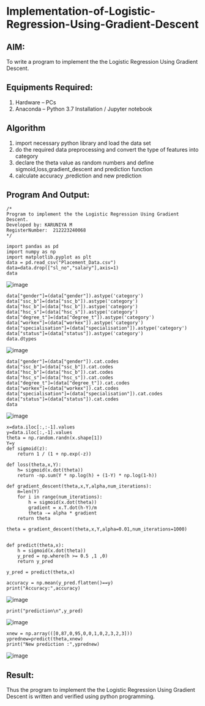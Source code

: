# Implementation-of-Logistic-Regression-Using-Gradient-Descent

## AIM:
To write a program to implement the the Logistic Regression Using Gradient Descent.

## Equipments Required:
1. Hardware – PCs
2. Anaconda – Python 3.7 Installation / Jupyter notebook

## Algorithm
1. import necessary python library and load the data set
2. do the required data preprocessing and convert the type of features into category
3. declare the theta value as random numbers and define sigmoid,loss,gradient_descent and prediction function
4. calculate accuracy ,prediction and new prediction

## Program And Output:
```
/*
Program to implement the the Logistic Regression Using Gradient Descent.
Developed by: KARUNIYA M
RegisterNumber:  212223240068
*/
```
```
import pandas as pd
import numpy as np
import matplotlib.pyplot as plt
data = pd.read_csv("Placement_Data.csv")
data=data.drop(["sl_no","salary"],axis=1)
data
```
![image](https://github.com/user-attachments/assets/8655454f-5d2b-4310-8bd3-a4198505e7ce)

```
data["gender"]=(data["gender"]).astype('category')
data["ssc_b"]=(data["ssc_b"]).astype('category')
data["hsc_b"]=(data["hsc_b"]).astype('category')
data["hsc_s"]=(data["hsc_s"]).astype('category')
data["degree_t"]=(data["degree_t"]).astype('category')
data["workex"]=(data["workex"]).astype('category')
data["specialisation"]=(data["specialisation"]).astype('category')
data["status"]=(data["status"]).astype('category')
data.dtypes
```
![image](https://github.com/user-attachments/assets/9c81e85e-0fd5-42a0-843c-7f5324e3a935)
```
data["gender"]=(data["gender"]).cat.codes
data["ssc_b"]=(data["ssc_b"]).cat.codes
data["hsc_b"]=(data["hsc_b"]).cat.codes
data["hsc_s"]=(data["hsc_s"]).cat.codes
data["degree_t"]=(data["degree_t"]).cat.codes
data["workex"]=(data["workex"]).cat.codes
data["specialisation"]=(data["specialisation"]).cat.codes
data["status"]=(data["status"]).cat.codes
data
```
![image](https://github.com/user-attachments/assets/35832d03-2cfe-4b9f-a600-bf4ce6e3fe62)
```
x=data.iloc[:,:-1].values
y=data.iloc[:,-1].values
theta = np.random.randn(x.shape[1])
Y=y
def sigmoid(z):
    return 1 / (1 + np.exp(-z))

def loss(theta,x,Y):
    h= sigmoid(x.dot(theta))
    return -np.sum(Y * np.log(h) + (1-Y) * np.log(1-h))

def gradient_descent(theta,x,Y,alpha,num_iterations):
    m=len(Y)
    for i in range(num_iterations):
        h = sigmoid(x.dot(theta))
        gradient = x.T.dot(h-Y)/m
        theta -= alpha * gradient
    return theta

theta = gradient_descent(theta,x,Y,alpha=0.01,num_iterations=1000)


def predict(theta,x):
    h = sigmoid(x.dot(theta))
    y_pred = np.where(h >= 0.5 ,1 ,0)
    return y_pred

y_pred = predict(theta,x)

accuracy = np.mean(y_pred.flatten()==y)
print("Accuracy:",accuracy)
```
![image](https://github.com/user-attachments/assets/1176a866-af39-4afe-a159-9247562fa52a)

```
print("prediction\n",y_pred)
```
![image](https://github.com/user-attachments/assets/255c5e34-971e-4938-bd2b-c10f85a1f04d)
```
xnew = np.array(([0,87,0,95,0,0,1,0,2,3,2,3]))
yprednew=predict(theta,xnew)
print("New prediction :",yprednew)
```
![image](https://github.com/user-attachments/assets/bf0c4268-d042-47b8-b15c-2b9b21e4ce4e)

## Result:
Thus the program to implement the the Logistic Regression Using Gradient Descent is written and verified using python programming.

